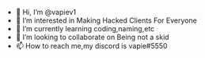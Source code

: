 - 👋 Hi, I’m @vapiev1
- 👀 I’m interested in Making Hacked Clients For Everyone
- 🌱 I’m currently learning coding,naming,etc
- 💞️ I’m looking to collaborate on Being not a skid
- 📫 How to reach me,my discord is vapie#5550

<!---
vapiev1/vapiev1 is a ✨ special ✨ repository because its `README.md` (this file) appears on your GitHub profile.
You can click the Preview link to take a look at your changes.
--->
